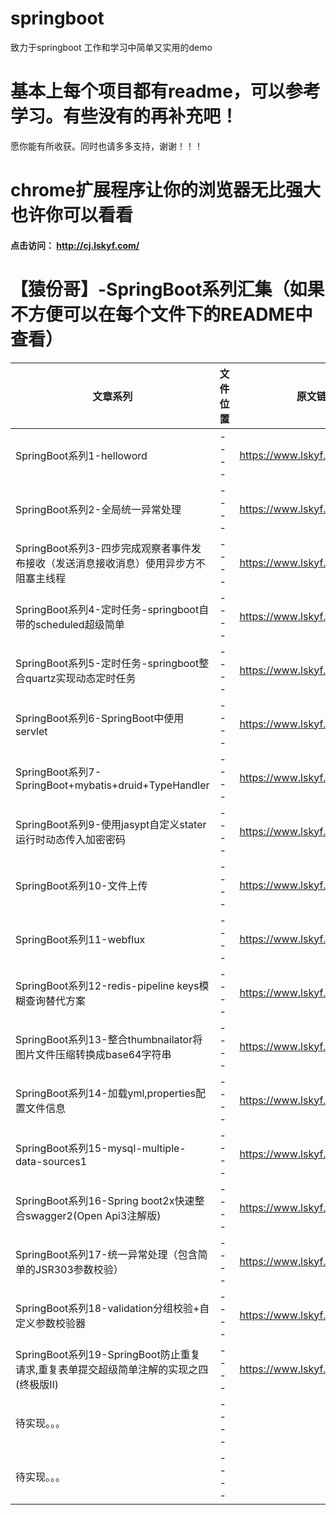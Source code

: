 # springboot
致力于springboot 工作和学习中简单又实用的demo

# 基本上每个项目都有readme，可以参考学习。有些没有的再补充吧！
愿你能有所收获。同时也请多多支持，谢谢！！！

# chrome扩展程序让你的浏览器无比强大也许你可以看看

#### 点击访问： http://cj.lskyf.com/

# 【猿份哥】-SpringBoot系列汇集（如果不方便可以在每个文件下的README中查看）
 | 文章系列                                                                              | 文件位置                        | 原文链接         
 |  ----                                                                                 |           ----                  | ----                  |
 | SpringBoot系列1-helloword                                                             |           ----                  | https://www.lskyf.com/post/8    | 
 | SpringBoot系列2-全局统一异常处理                                                      |           ----                  | https://www.lskyf.com/post/9    | 
 | SpringBoot系列3-四步完成观察者事件发布接收（发送消息接收消息）使用异步方不阻塞主线程  |           ----                  | https://www.lskyf.com/post/10   | 
 | SpringBoot系列4-定时任务-springboot自带的scheduled超级简单                            |           ----               | https://www.lskyf.com/post/11   | 
 | SpringBoot系列5-定时任务-springboot整合quartz实现动态定时任务                         |           ----                  | https://www.lskyf.com/post/12   | 
 | SpringBoot系列6-SpringBoot中使用servlet                                               |           ----                  | https://www.lskyf.com/post/13   | 
 | SpringBoot系列7-SpringBoot+mybatis+druid+TypeHandler                                  |           ----                  | https://www.lskyf.com/post/14   | 
 | SpringBoot系列9-使用jasypt自定义stater运行时动态传入加密密码                          |           ----                  | https://www.lskyf.com/post/30   | 
 | SpringBoot系列10-文件上传                                                             |           ----                  | https://www.lskyf.com/post/35   | 
 | SpringBoot系列11-webflux                                                              |           ----                  | https://www.lskyf.com/post/37   | 
 | SpringBoot系列12-redis-pipeline keys模糊查询替代方案                                  |           ----                  | https://www.lskyf.com/post/68   | 
 | SpringBoot系列13-整合thumbnailator将图片文件压缩转换成base64字符串                    |           ----                  | https://www.lskyf.com/post/71   | 
 | SpringBoot系列14-加载yml,properties配置文件信息                                       |           ----                  | https://www.lskyf.com/post/73   | 
 | SpringBoot系列15-mysql-multiple-data-sources1                                         |           ----                  | https://www.lskyf.com/post/103  | 
 | SpringBoot系列16-Spring boot2x快速整合swagger2(Open Api3注解版)                       |           ----                  | https://www.lskyf.com/post/161  | 
 | SpringBoot系列17-统一异常处理（包含简单的JSR303参数校验）                             |           ----                  | https://www.lskyf.com/post/211  | 
 | SpringBoot系列18-validation分组校验+自定义参数校验器                                  |           ----                  | https://www.lskyf.com/post/212  | 
 | SpringBoot系列19-SpringBoot防止重复请求,重复表单提交超级简单注解的实现之四(终极版II)  |           ----                  | https://www.lskyf.com/post/213  | 
 | 待实现。。。                                                                          |           ----                  |                                 | 
 | 待实现。。。                                                                          |           ----                  |                                 | 